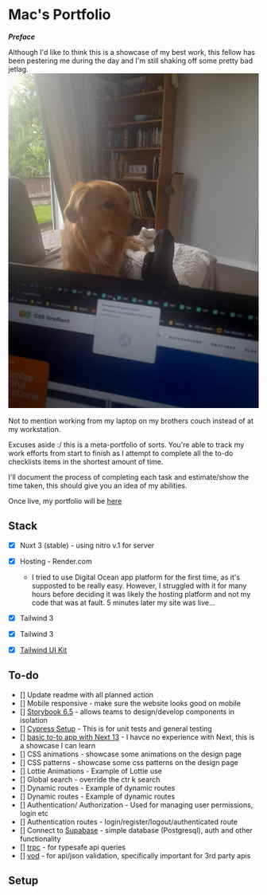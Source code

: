 # Mac's Portfolio

***Preface***

Although I'd like to think this is a showcase of my best work, this fellow has been pestering me during the day and I'm still shaking off some pretty bad jetlag.
![Georgie](https://github.com/Drew-Macgibbon/design-portfolio/blob/main/public/georgie-the-menace.jpg?raw=true)

 Not to mention working from my laptop on my brothers couch instead of at my workstation.



Excuses aside :/ this is a meta-portfolio of sorts. You're able to track my work efforts from start to finish as I attempt to complete all the to-do checklists items in the shortest amount of time.

I'll document the process of completing each task and estimate/show the time taken, this should give you an idea of my abilities.

Once live, my portfolio will be [here](https://mltech.ltd)

## Stack

- [x] Nuxt 3 (stable) - using nitro v.1 for server
- [x] Hosting - Render.com
  - I tried to use Digital Ocean app platform for the first time, as it's supposted to be really easy. However, I struggled with it for many hours before deciding it was likely the hosting platform and not my code that was at fault. 5 minutes later my site was live... 
- [x] Tailwind 3
- [x] Tailwind 3
- [x] [Tailwind UI Kit](https://app.tailwinduikit.com/listing/webapp/master_layout/boxed_layout)
  

## To-do

- [] Update readme with all planned action
- [] Mobile responsive - make sure the website looks good on mobile
- [] [Storybook 6.5](https://storybook.js.org/docs/vue/writing-stories/introduction) - allows teams to design/develop components in isolation
- [] [Cypress Setup](https://www.cypress.io/) - This is for unit tests and general testing
- [] [basic to-to app with Next 13]() - I havce no experience with Next, this is a showcase I can learn
- [] CSS animations - showcase some animations on the design page
- [] CSS patterns - showcase some css patterns on the design page
- [] Lottie Animations - Example of Lottie use
- [] Global search - override the ctr k search
- [] Dynamic routes - Example of dynamic routes
- [] Dynamic routes - Example of dynamic routes
- [] Authentication/ Authorization - Used for managing user permissions, login etc
- [] Authentication routes - login/register/logout/authenticated route
- [] Connect to [Supabase]() - simple database (Postgresql), auth and other functionality
- [] [trpc]() - for typesafe api queries
- [] [vod]() - for api/json validation, specifically important for 3rd party apis

## Setup

